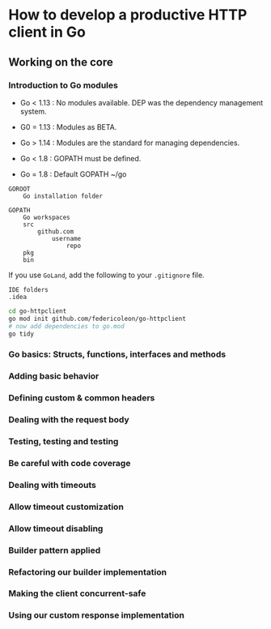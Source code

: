 # How to develop a productive HTTP client in Go

## Working on the core

### Introduction to Go modules

- Go < 1.13 : No modules available. DEP was the dependency management system.
- G0 = 1.13 : Modules as BETA.
- Go > 1.14 : Modules are the standard for managing dependencies.

- Go < 1.8 : GOPATH must be defined.
- Go = 1.8 : Default GOPATH ~/go

```text
GOROOT
    Go installation folder

GOPATH
    Go workspaces
    src
        github.com
            username
                repo
    pkg
    bin
```

If you use `GoLand`, add the following to your `.gitignore` file.

```.gitignore
IDE folders
.idea
```

```bash
cd go-httpclient
go mod init github.com/federicoleon/go-httpclient
# now add dependencies to go.mod
go tidy
```

### Go basics: Structs, functions, interfaces and methods

### Adding basic behavior

### Defining custom & common headers

### Dealing with the request body

### Testing, testing and testing

### Be careful with code coverage

### Dealing with timeouts

### Allow timeout customization

### Allow timeout disabling

### Builder pattern applied

### Refactoring our builder implementation

### Making the client concurrent-safe

### Using our custom response implementation
